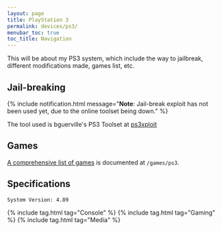 ```yaml
---
layout: page
title: PlayStation 3
permalink: devices/ps3/
menubar_toc: true
toc_title: Navigation
---
```


This will be about my PS3 system, which include the way to jailbreak, different modifications made, games list, etc.

## Jail-breaking

{% include notification.html 
message="**Note**: Jail-break exploit has not been used yet, due to the online toolset being down."  %}

The tool used is bguerville's PS3 Toolset at [ps3xploit](https://ps3xploit.me/)
## Games

[A comprehensive list of games](../../games/ps3/) is documented at `/games/ps3`.

## Specifications

    System Version: 4.89

{% include tag.html tag="Console" %}
{% include tag.html tag="Gaming" %}
{% include tag.html tag="Media" %}
